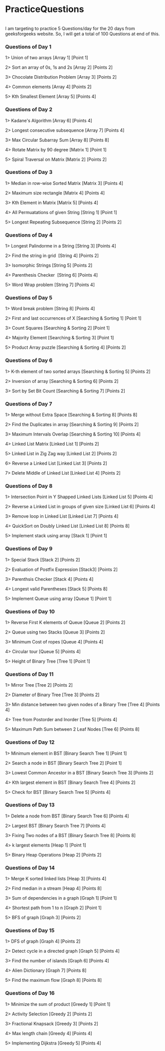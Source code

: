 # PracticeQuestions
<br>
I am targeting to practice 5 Questions/day for the 20 days from geeksforgeeks website.
So, I will get a total of 100 Questions at end of this.

### Questions of Day 1

1> Union of two arrays [Array 1] [Point 1]
   
2> Sort an array of 0s, 1s and 2s [Array 2] [Points 2]

3> Chocolate Distribution Problem [Array 3] [Points 2]
   
4> Common elements [Array 4] [Points 2]

5> Kth Smallest Element [Array 5] [Points 4]

### Questions of Day 2

1> Kadane's Algorithm [Array 6] [Points 4]

2> Longest consecutive subsequence [Array 7] [Points 4]

3> Max Circular Subarray Sum [Array 8] [Points 8]

4> Rotate Matrix by 90 degree [Matrix 1] [Point 1]

5> Spiral Traversal on Matrix [Matrix 2] [Points 2]

### Questions of Day 3

1> Median in row-wise Sorted Matrix [Matrix 3] [Points 4]

2> Maximum size rectangle [Matrix 4] [Points 4]

3> Kth Element in Matrix [Matrix 5] [Points 4]

4> All Permuatations of given String [String 1] [Point 1]

5> Longest Repeating Subsequence [String 2] [Points 2]

### Questions of Day 4

1> Longest Palindorme in a String [String 3] [Points 4]

2> Find the string in grid  [String 4] [Points 2]

3> Isomorphic Strings [String 5] [Points 2]

4> Parenthesis Checker  [String 6] [Points 4]

5> Word Wrap problem [String 7] [Points 4]

### Questions of Day 5

1> Word break problem [String 8] [Points 4]

2> First and last occurrences of X [Searching & Sorting 1] [Point 1]

3> Count Squares [Searching & Sorting 2] [Point 1]

4> Majority Element [Searching & Sorting 3] [Point 1]

5> Product Array puzzle [Searching & Sorting 4] [Points 2]

### Questions of Day 6

1> K-th element of two sorted arrays [Searching & Sorting 5] [Points 2]

2> Inversion of array [Searching & Sorting 6] [Points 2]

3> Sort by Set Bit Count [Searching & Sorting 7] [Points 2]

### Questions of Day 7

1> Merge without Extra Space [Searching & Sorting 8] [Points 8]

2> Find the Duplicates in array [Searching & Sorting 9] [Points 2]

3> Maximum Intervals Overlap [Searching & Sorting 10] [Points 4]

4> Linked List Matrix [Linked List 1] [Points 2]

5> Linked List in Zig Zag way [Linked List 2] [Points 2]

6> Reverse a Linked List [Linked List 3] [Points 2]

7> Delete Middle of Linked List [Linked List 4] [Points 2]

### Questions of Day 8

1> Intersection Point in Y Shapped Linked Lists [Linked List 5] [Points 4]

2> Reverse a Linked List in groups of given size [Linked List 6] [Points 4]

3> Remove loop in Linked List [Linked List 7] [Points 4]

4> QuickSort on Doubly Linked List [Linked List 8] [Points 8]

5> Implement stack using array [Stack 1] [Point 1]

### Questions of Day 9

1> Special Stack [Stack 2] [Points 2]

2> Evaluation of Postfix Expression [Stack3] [Points 2]

3> Parenthsis Checker [Stack 4] [Points 4]

4> Longest valid Parentheses [Stack 5] [Points 8]

5> Implement Queue using array [Queue 1] [Point 1]

### Questions of Day 10

1> Reverse First K elements of Queue [Queue 2] [Points 2]

2> Queue using two Stacks [Queue 3] [Points 2]

3> Minimum Cost of ropes [Queue 4] [Points 4]

4> Circular tour [Queue 5] [Points 4]

5> Height of Binary Tree [Tree 1] [Point 1]

### Questions of Day 11

1> Mirror Tree [Tree 2] [Points 2]

2> Diameter of Binary Tree [Tree 3] [Points 2]

3> Min distance between two given nodes of a Binary Tree [Tree 4] [Points 4]

4> Tree from Postorder and Inorder [Tree 5] [Points 4]

5> Maximum Path Sum between 2 Leaf Nodes [Tree 6] [Points 8]

### Questions of Day 12

1> Minimum element in BST [Binary Search Tree 1] [Point 1]

2> Search a node in BST [Binary Search Tree 2] [Point 1]

3> Lowest Common Ancestor in a BST [Binary Search Tree 3] [Points 2]

4> Kth largest element in BST [Binary Search Tree 4] [Points 2]

5> Check for BST [Binary Search Tree 5] [Points 4]

### Questions of Day 13

1> Delete a node from BST [Binary Search Tree 6] [Points 4]

2> Largest BST [Binary Search Tree 7] [Points 4]

3> Fixing Two nodes of a BST [Binary Search Tree 8] [Points 8]
 
4> k largest elements [Heap 1] [Point 1]

5> Binary Heap Operations [Heap 2] [Points 2]

### Questions of Day 14

1> Merge K sorted linked lists [Heap 3] [Points 4]

2> Find median in a stream [Heap 4] [Points 8]

3> Sum of dependencies in a graph [Graph 1] [Point 1]

4> Shortest path from 1 to n [Graph 2] [Point 1]

5> BFS of graph [Graph 3] [Points 2]

### Questions of Day 15

1> DFS of graph [Graph 4] [Points 2]

2> Detect cycle in a directed graph [Graph 5] [Points 4]

3> Find the number of islands [Graph 6] [Points 4]

4> Alien Dictionary [Graph 7] [Points 8]

5> Find the maximum flow [Graph 8] [Points 8]

### Questions of Day 16

1> Minimize the sum of product [Greedy 1] [Point 1]

2> Activity Selection [Greedy 2] [Points 2]

3> Fractional Knapsack [Greedy 3] [Points 2]

4> Max length chain [Greedy 4] [Points 4]

5> Implementing Dijkstra [Greedy 5] [Points 4]




